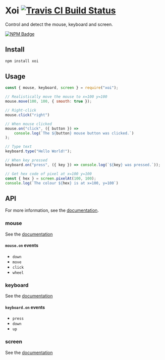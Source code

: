 # Xoi [![Travis CI Build Status](https://img.shields.io/travis/com/Richienb/xoi/master.svg?style=for-the-badge)](https://travis-ci.com/Richienb/xoi)

Control and detect the mouse, keyboard and screen.

[![NPM Badge](https://nodei.co/npm/xoi.png)](https://npmjs.com/package/xoi)

## Install

```sh
npm install xoi
```

## Usage

```js
const { mouse, keyboard, screen } = require("xoi");

// Realistically move the mouse to x=100 y=100
mouse.move(100, 100, { smooth: true });

// Right-click
mouse.click("right")

// When mouse clicked
mouse.on("click", ({ button }) =>
    console.log(`The ${button} mouse button was clicked.`)
);

// Type text
keyboard.type("Hello World!");

// When key pressed
keyboard.on("press", ({ key }) => console.log(`${key} was pressed.`));

// Get hex code of pixel at x=100 y=100
const { hex } = screen.pixelAt(100, 100);
console.log(`The colour ${hex} is at x=100, y=100`)
```

## API

For more information, see the [documentation](https://richienb.github.io/xoi).

### mouse

See the [documentation](https://richienb.github.io/xoi/globals.html#mouse)

#### `mouse.on` events

-   `down`
-   `move`
-   `click`
-   `wheel`

### keyboard

See the [documentation](https://richienb.github.io/xoi/globals.html#keyboard)

#### `keyboard.on` events

-   `press`
-   `down`
-   `up`

### screen

See the [documentation](https://richienb.github.io/xoi/globals.html#screen)
